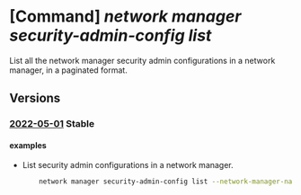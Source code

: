 # [Command] _network manager security-admin-config list_

List all the network manager security admin configurations in a network manager, in a paginated format.

## Versions

### [2022-05-01](/Resources/mgmt-plane/L3N1YnNjcmlwdGlvbnMve30vcmVzb3VyY2Vncm91cHMve30vcHJvdmlkZXJzL21pY3Jvc29mdC5uZXR3b3JrL25ldHdvcmttYW5hZ2Vycy97fS9zZWN1cml0eWFkbWluY29uZmlndXJhdGlvbnM=/2022-05-01.xml) **Stable**

<!-- mgmt-plane /subscriptions/{}/resourcegroups/{}/providers/microsoft.network/networkmanagers/{}/securityadminconfigurations 2022-05-01 -->

#### examples

- List security admin configurations in a network manager.
    ```bash
        network manager security-admin-config list --network-manager-name "testNetworkManager" --resource-group "rg1"
    ```
